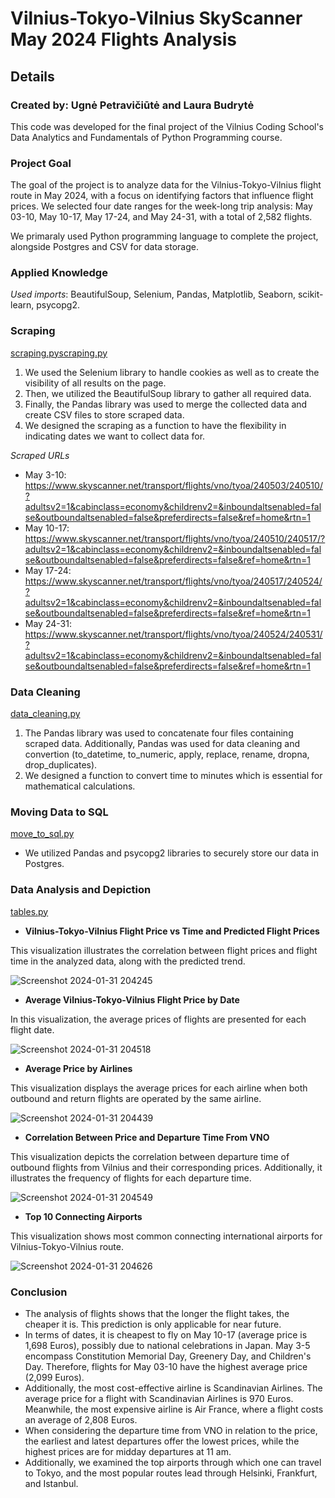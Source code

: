 # Vilnius-Tokyo-Vilnius SkyScanner May 2024 Flights Analysis

## Details
### Created by: Ugnė Petravičiūtė and Laura Budrytė

This code was developed for the final project of the Vilnius Coding School's Data Analytics and Fundamentals of Python Programming course.

### Project Goal

The goal of the project is to analyze data for the Vilnius-Tokyo-Vilnius flight route in May 2024, with a focus on identifying factors that influence flight prices. We selected four date ranges for the week-long trip analysis: May 03-10, May 10-17, May 17-24, and May 24-31, with a total of 2,582 flights.

We primaraly used Python programming language to complete the project, alongside Postgres and CSV for data storage. 

### Applied Knowledge

_Used imports_: BeautifulSoup, Selenium, Pandas, Matplotlib, Seaborn, scikit-learn, psycopg2.

### Scraping

[scraping.pyscraping.py](https://github.com/specialagentcoop/VilniusCodingSchool_FinalProject/blob/23aac3d9f26254b4096146b71a2de4e652f6cf36/scraping.py)

1) We used the Selenium library to handle cookies as well as to create the visibility of all results on the page.
2) Then, we utilized the BeautifulSoup library to gather all required data.
3) Finally, the Pandas library was used to merge the collected data and create CSV files to store scraped data.
4) We designed the scraping as a function to have the flexibility in indicating dates we want to collect data for.

_Scraped URLs_

- May 3-10:
https://www.skyscanner.net/transport/flights/vno/tyoa/240503/240510/?adultsv2=1&cabinclass=economy&childrenv2=&inboundaltsenabled=false&outboundaltsenabled=false&preferdirects=false&ref=home&rtn=1
- May 10-17:
https://www.skyscanner.net/transport/flights/vno/tyoa/240510/240517/?adultsv2=1&cabinclass=economy&childrenv2=&inboundaltsenabled=false&outboundaltsenabled=false&preferdirects=false&ref=home&rtn=1
- May 17-24:
https://www.skyscanner.net/transport/flights/vno/tyoa/240517/240524/?adultsv2=1&cabinclass=economy&childrenv2=&inboundaltsenabled=false&outboundaltsenabled=false&preferdirects=false&ref=home&rtn=1
- May 24-31:
https://www.skyscanner.net/transport/flights/vno/tyoa/240524/240531/?adultsv2=1&cabinclass=economy&childrenv2=&inboundaltsenabled=false&outboundaltsenabled=false&preferdirects=false&ref=home&rtn=1

### Data Cleaning

[data_cleaning.py](https://github.com/specialagentcoop/VilniusCodingSchool_FinalProject/blob/69b4a19ab97208fc83d0326cbf580e7f7fccb72b/data_cleaning.py)

1) The Pandas library was used to concatenate four files containing scraped data. Additionally, Pandas was used for data cleaning and convertion (to_datetime, to_numeric, apply, replace, rename, dropna, drop_duplicates).
2) We designed a function to convert time to minutes which is essential for mathematical calculations.

### Moving Data to SQL

[move_to_sql.py](https://github.com/specialagentcoop/VilniusCodingSchool_FinalProject/blob/08fc12f9022a7b0058dfa89e3dddc3bb3e0f2cee/move_to_sql.py)

- We utilized Pandas and psycopg2 libraries to securely store our data in Postgres.

### Data Analysis and Depiction

[tables.py](https://github.com/specialagentcoop/VilniusCodingSchool_FinalProject/blob/e94c6ae277b3316ada600109e15edbe4ff29ef43/tables.py)

* **Vilnius-Tokyo-Vilnius Flight Price vs Time and Predicted Flight Prices**

This visualization illustrates the correlation between flight prices and flight time in the analyzed data, along with the predicted trend.

![Screenshot 2024-01-31 204245](https://github.com/specialagentcoop/VilniusCodingSchool_FinalProject/assets/156001901/30eed034-00f6-4273-831f-4b81ce39a3e2)

* **Average Vilnius-Tokyo-Vilnius Flight Price by Date**

In this visualization, the average prices of flights are presented for each flight date.

![Screenshot 2024-01-31 204518](https://github.com/specialagentcoop/VilniusCodingSchool_FinalProject/assets/156001901/4f088e92-cd31-4509-bdd2-70a240caf70b)

* **Average Price by Airlines**

This visualization displays the average prices for each airline when both outbound and return flights are operated by the same airline.

![Screenshot 2024-01-31 204439](https://github.com/specialagentcoop/VilniusCodingSchool_FinalProject/assets/156001901/e93bccc2-0f3a-4956-93d1-d014350ac181)

* **Correlation Between Price and Departure Time From VNO**

This visualization depicts the correlation between departure time of outbound flights from Vilnius and their corresponding prices. Additionally, it illustrates the frequency of flights for each departure time.

![Screenshot 2024-01-31 204549](https://github.com/specialagentcoop/VilniusCodingSchool_FinalProject/assets/156001901/dd5b3af8-b7bb-492a-9ef6-19405fcb8526)

* **Top 10 Connecting Airports**

This visualization shows most common connecting international airports for Vilnius-Tokyo-Vilnius route.

![Screenshot 2024-01-31 204626](https://github.com/specialagentcoop/VilniusCodingSchool_FinalProject/assets/156001901/95439d35-531d-476e-a4fa-183ddefadac7)

### Conclusion

- The analysis of flights shows that the longer the flight takes, the cheaper it is. This prediction is only applicable for near future.
- In terms of dates, it is cheapest to fly on May 10-17 (average price is 1,698 Euros), possibly due to national celebrations in Japan. May 3-5 encompass Constitution Memorial Day, Greenery Day, and Children's Day. Therefore, flights for May 03-10 have the highest average price (2,099 Euros).
- Additionally, the most cost-effective airline is Scandinavian Airlines. The average price for a flight with Scandinavian Airlines is 970 Euros. Meanwhile, the most expensive airline is Air France, where a flight costs an average of 2,808 Euros. 
- When considering the departure time from VNO in relation to the price, the earliest and latest departures offer the lowest prices, while the highest prices are for midday departures at 11 am. 
- Additionally, we examined the top airports through which one can travel to Tokyo, and the most popular routes lead through Helsinki, Frankfurt, and Istanbul.
